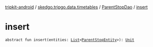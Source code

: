 [tripkit-android](../../index.md) / [skedgo.tripgo.data.timetables](../index.md) / [ParentStopDao](index.md) / [insert](./insert.md)

# insert

`abstract fun insert(entities: `[`List`](https://kotlinlang.org/api/latest/jvm/stdlib/kotlin.collections/-list/index.html)`<`[`ParentStopEntity`](../-parent-stop-entity/index.md)`>): `[`Unit`](https://kotlinlang.org/api/latest/jvm/stdlib/kotlin/-unit/index.html)